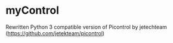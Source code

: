 # myControl
Rewritten Python 3 compatible version of Picontrol by jetechteam (https://github.com/jetekteam/picontrol)
